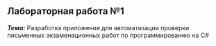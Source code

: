 Лабораторная работа №1
------
***Тема:*** Разработка приложения для автоматизации проверки письменных экзаменационных работ по программированию на C#
